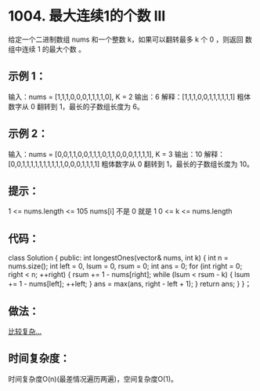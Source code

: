 # 1004. 最大连续1的个数 III

给定一个二进制数组 nums 和一个整数 k，如果可以翻转最多 k 个 0 ，则返回 数组中连续 1 的最大个数 。

 

## 示例 1：

输入：nums = [1,1,1,0,0,0,1,1,1,1,0], K = 2
输出：6
解释：[1,1,1,0,0,1,1,1,1,1,1]
粗体数字从 0 翻转到 1，最长的子数组长度为 6。
## 示例 2：

输入：nums = [0,0,1,1,0,0,1,1,1,0,1,1,0,0,0,1,1,1,1], K = 3
输出：10
解释：[0,0,1,1,1,1,1,1,1,1,1,1,0,0,0,1,1,1,1]
粗体数字从 0 翻转到 1，最长的子数组长度为 10。
 

## 提示：

1 <= nums.length <= 105
nums[i] 不是 0 就是 1
0 <= k <= nums.length

## 代码：
class Solution {
public:
    int longestOnes(vector<int>& nums, int k) {
        int n = nums.size();
        int left = 0, lsum = 0, rsum = 0;
        int ans = 0;
        for (int right = 0; right < n; ++right) {
            rsum += 1 - nums[right];
            while (lsum < rsum - k) {
                lsum += 1 - nums[left];
                ++left;
            }
            ans = max(ans, right - left + 1);
        }
        return ans;
    }
}；

## 做法：
[比较复杂...](https://leetcode.cn/problems/max-consecutive-ones-iii/solutions/608931/zui-da-lian-xu-1de-ge-shu-iii-by-leetcod-hw12/?envType=study-plan-v2&envId=leetcode-75)


## 时间复杂度：
时间复杂度O(n)(最差情况遍历两遍)，空间复杂度O(1)。